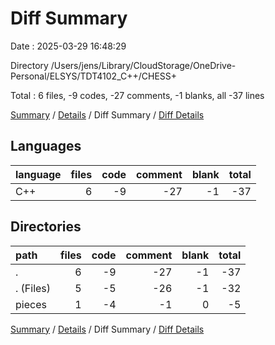 # Diff Summary

Date : 2025-03-29 16:48:29

Directory /Users/jens/Library/CloudStorage/OneDrive-Personal/ELSYS/TDT4102_C++/CHESS+

Total : 6 files,  -9 codes, -27 comments, -1 blanks, all -37 lines

[Summary](results.md) / [Details](details.md) / Diff Summary / [Diff Details](diff-details.md)

## Languages
| language | files | code | comment | blank | total |
| :--- | ---: | ---: | ---: | ---: | ---: |
| C++ | 6 | -9 | -27 | -1 | -37 |

## Directories
| path | files | code | comment | blank | total |
| :--- | ---: | ---: | ---: | ---: | ---: |
| . | 6 | -9 | -27 | -1 | -37 |
| . (Files) | 5 | -5 | -26 | -1 | -32 |
| pieces | 1 | -4 | -1 | 0 | -5 |

[Summary](results.md) / [Details](details.md) / Diff Summary / [Diff Details](diff-details.md)